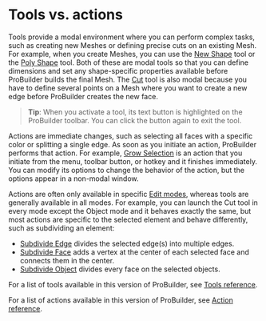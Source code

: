 # Tools vs. actions

Tools provide a modal environment where you can perform complex tasks, such as creating new Meshes or defining precise cuts on an existing Mesh. For example, when you create Meshes, you can use the [New Shape](shape-tool.md) tool or the [Poly Shape](polyshape.md) tool. Both of these are modal tools so that you can define dimensions and set any shape-specific properties available before ProBuilder builds the final Mesh. The [Cut](cut-tool.md) tool is also modal because you have to define several points on a Mesh where you want to create a new edge before ProBuilder creates the new face. 

> **Tip**: When you activate a tool, its text button is highlighted on the ProBuilder toolbar. You can click the button again to exit the tool.

Actions are immediate changes, such as selecting all faces with a specific color or splitting a single edge. As soon as you initiate an action, ProBuilder performs that action. For example, [Grow Selection](Selection_Grow.md) is an action that you initiate from the menu, toolbar button, or hotkey and it finishes immediately. You can modify its options to change the behavior of the action, but the options appear in a non-modal window.

Actions are often only available in specific [Edit modes](modes.md), whereas tools are generally available in all modes. For example, you can launch the Cut tool in every mode except the Object mode and it behaves exactly the same, but most actions are specific to the selected element and behave differently, such as subdividing an element:

* [Subdivide Edge](Edge_Subdivide.md) divides the selected edge(s) into multiple edges.
* [Subdivide Face](Face_Subdivide) adds a vertex at the center of each selected face and connects them in the center.
* [Subdivide Object](Object_Subdivide) divides every face on the selected objects.

For a list of tools available in this version of ProBuilder, see [Tools reference](ref_tools.md).

For a list of actions available in this version of ProBuilder, see [Action reference](ref_action.md).
